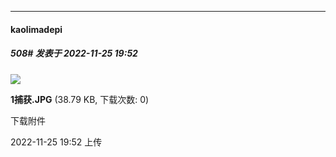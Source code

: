 

*****

####  kaolimadepi  
##### 508#       发表于 2022-11-25 19:52

<img src="https://img.saraba1st.com/forum/202211/25/195210qwzxqb5pdgd1ihgw.jpg" referrerpolicy="no-referrer">

<strong>1捕获.JPG</strong> (38.79 KB, 下载次数: 0)

下载附件

2022-11-25 19:52 上传


